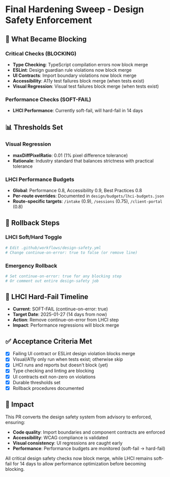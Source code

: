 # Final Hardening Sweep - Design Safety Enforcement

## 🎯 What Became Blocking

### Critical Checks (BLOCKING)
- **Type Checking**: TypeScript compilation errors now block merge
- **ESLint**: Design guardian rule violations now block merge  
- **UI Contracts**: Import boundary violations now block merge
- **Accessibility**: A11y test failures block merge (when tests exist)
- **Visual Regression**: Visual test failures block merge (when tests exist)

### Performance Checks (SOFT-FAIL)
- **LHCI Performance**: Currently soft-fail, will hard-fail in 14 days

## 📊 Thresholds Set

### Visual Regression
- **maxDiffPixelRatio**: 0.01 (1% pixel difference tolerance)
- **Rationale**: Industry standard that balances strictness with practical tolerance

### LHCI Performance Budgets
- **Global**: Performance 0.8, Accessibility 0.9, Best Practices 0.8
- **Per-route overrides**: Documented in `design/budgets/lhci-budgets.json`
- **Route-specific targets**: `/intake` (0.9), `/sessions` (0.75), `/client-portal` (0.8)

## 🔧 Rollback Steps

### LHCI Soft/Hard Toggle
```bash
# Edit .github/workflows/design-safety.yml
# Change continue-on-error: true to false (or remove line)
```

### Emergency Rollback
```bash
# Set continue-on-error: true for any blocking step
# Or comment out entire design-safety job
```

## 📅 LHCI Hard-Fail Timeline

- **Current**: SOFT-FAIL (continue-on-error: true)
- **Target Date**: 2025-01-27 (14 days from now)
- **Action**: Remove continue-on-error from LHCI step
- **Impact**: Performance regressions will block merge

## ✅ Acceptance Criteria Met

- [x] Failing UI contract or ESLint design violation blocks merge
- [x] Visual/A11y only run when tests exist; otherwise skip
- [x] LHCI runs and reports but doesn't block (yet)
- [x] Type checking and linting are blocking
- [x] UI contracts exit non-zero on violations
- [x] Durable thresholds set
- [x] Rollback procedures documented

## 🚀 Impact

This PR converts the design safety system from advisory to enforced, ensuring:
- **Code quality**: Import boundaries and component contracts are enforced
- **Accessibility**: WCAG compliance is validated
- **Visual consistency**: UI regressions are caught early
- **Performance**: Performance budgets are monitored (soft-fail → hard-fail)

All critical design safety checks now block merge, while LHCI remains soft-fail for 14 days to allow performance optimization before becoming blocking.
